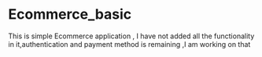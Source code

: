 # Ecommerce_basic
This is simple Ecommerce application , I have not added all the functionality in it,authentication and payment method is remaining ,I am working on that
